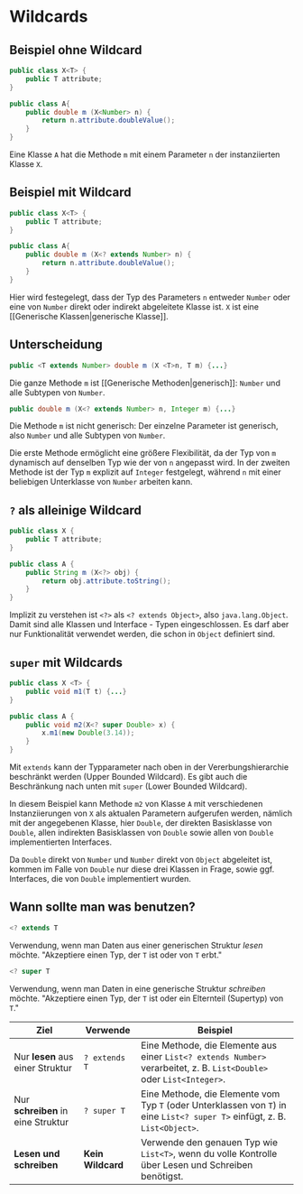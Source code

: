 # Wildcards
## Beispiel ohne Wildcard
```java
public class X<T> {
	public T attribute;
}

public class A{
	public double m (X<Number> n) {
		return n.attribute.doubleValue();
	}
}
```
Eine Klasse `A` hat die Methode `m` mit einem Parameter `n` der instanziierten Klasse `X`.

## Beispiel mit Wildcard
```java
public class X<T> {
	public T attribute;
}

public class A{
	public double m (X<? extends Number> n) {
		return n.attribute.doubleValue();
	}
}
```
Hier wird festegelegt, dass der Typ des Parameters `n` entweder `Number` oder eine von `Number` direkt oder indirekt abgeleitete Klasse ist. `X` ist eine [[Generische Klassen|generische Klasse]].

## Unterscheidung
```java
public <T extends Number> double m (X <T>n, T m) {...}
```
Die ganze Methode `m` ist [[Generische Methoden|generisch]]: `Number` und alle Subtypen von `Number`.

```java
public double m (X<? extends Number> n, Integer m) {...}
```
Die Methode `m` ist nicht generisch: Der einzelne Parameter ist generisch, also `Number` und alle Subtypen von `Number`.

Die erste Methode ermöglicht eine größere Flexibilität, da der Typ von `m` dynamisch auf denselben Typ wie der von `n` angepasst wird. In der zweiten Methode ist der Typ `m` explizit auf `Integer` festgelegt, während `n` mit einer beliebigen Unterklasse von `Number` arbeiten kann.

## `?` als alleinige Wildcard
```java
public class X {
	public T attribute;
}

public class A { 
	public String m (X<?> obj) {
		return obj.attribute.toString();
	}
}
```
Implizit zu verstehen ist `<?>` als `<? extends Object>`, also `java.lang.Object`. Damit sind alle Klassen und Interface - Typen eingeschlossen.  Es darf aber nur Funktionalität verwendet werden, die schon in `Object` definiert sind.

## `super` mit Wildcards
```java
public class X <T> {
	public void m1(T t) {...}
}

public class A {
	public void m2(X<? super Double> x) {
		x.m1(new Double(3.14));
	}
}
```
Mit `extends` kann der Typparameter nach oben in der Vererbungshierarchie beschränkt werden (Upper Bounded Wildcard). Es gibt auch die Beschränkung nach unten mit `super` (Lower Bounded Wildcard).

In diesem Beispiel kann Methode `m2` von Klasse `A` mit verschiedenen Instanziierungen von `X` als aktualen Parametern aufgerufen werden, nämlich mit der angegebenen Klasse, hier `Double`, der direkten Basisklasse von `Double`, allen indirekten Basisklassen von `Double` sowie allen von `Double` implementierten Interfaces.

Da `Double` direkt von `Number` und `Number` direkt von `Object` abgeleitet ist, kommen im Falle von `Double` nur diese drei Klassen in Frage, sowie ggf. Interfaces, die von `Double` implementiert wurden.

## Wann sollte man was benutzen?
```java
<? extends T
```
Verwendung, wenn man Daten aus einer generischen Struktur *lesen* möchte.
"Akzeptiere einen Typ, der `T` ist oder von `T` erbt."

```java
<? super T
```
Verwendung, wenn man Daten in eine generische Struktur *schreiben* möchte.
"Akzeptiere einen Typ, der `T` ist oder ein Elternteil (Supertyp) von `T`."

| Ziel                               | Verwende          | Beispiel                                                                                                                    |
| ---------------------------------- | ----------------- | --------------------------------------------------------------------------------------------------------------------------- |
| Nur **lesen** aus einer Struktur   | `? extends T`     | Eine Methode, die Elemente aus einer `List<? extends Number>` verarbeitet, z. B. `List<Double>` oder `List<Integer>`.       |
| Nur **schreiben** in eine Struktur | `? super T`       | Eine Methode, die Elemente vom Typ `T` (oder Unterklassen von `T`) in eine `List<? super T>` einfügt, z. B. `List<Object>`. |
| **Lesen und schreiben**            | **Kein Wildcard** | Verwende den genauen Typ wie `List<T>`, wenn du volle Kontrolle über Lesen und Schreiben benötigst.                         |
